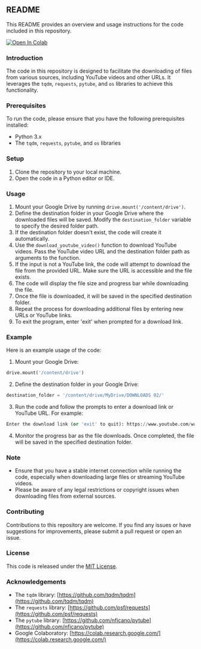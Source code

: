 ## README

This README provides an overview and usage instructions for the code included in this repository.

[![Open In Colab](https://colab.research.google.com/assets/colab-badge.svg)](https://github.com/akhi07rx/Youtube-To-Google-Drive/blob/main/Youtube_To_Google_Drive.ipynb)

### Introduction
The code in this repository is designed to facilitate the downloading of files from various sources, including YouTube videos and other URLs. It leverages the `tqdm`, `requests`, `pytube`, and `os` libraries to achieve this functionality.

### Prerequisites
To run the code, please ensure that you have the following prerequisites installed:
- Python 3.x
- The `tqdm`, `requests`, `pytube`, and `os` libraries

### Setup
1. Clone the repository to your local machine.
2. Open the code in a Python editor or IDE.

### Usage
1. Mount your Google Drive by running `drive.mount('/content/drive')`.
2. Define the destination folder in your Google Drive where the downloaded files will be saved. Modify the `destination_folder` variable to specify the desired folder path.
3. If the destination folder doesn't exist, the code will create it automatically.
4. Use the `download_youtube_video()` function to download YouTube videos. Pass the YouTube video URL and the destination folder path as arguments to the function.
5. If the input is not a YouTube link, the code will attempt to download the file from the provided URL. Make sure the URL is accessible and the file exists.
6. The code will display the file size and progress bar while downloading the file.
7. Once the file is downloaded, it will be saved in the specified destination folder.
8. Repeat the process for downloading additional files by entering new URLs or YouTube links.
9. To exit the program, enter 'exit' when prompted for a download link.

### Example
Here is an example usage of the code:

1. Mount your Google Drive:
```python
drive.mount('/content/drive')
```

2. Define the destination folder in your Google Drive:
```python
destination_folder = '/content/drive/MyDrive/DOWNLOADS 02/'
```

3. Run the code and follow the prompts to enter a download link or YouTube URL. For example:
```python
Enter the download link (or 'exit' to quit): https://www.youtube.com/watch?v=abcde12345
```

4. Monitor the progress bar as the file downloads. Once completed, the file will be saved in the specified destination folder.

### Note
- Ensure that you have a stable internet connection while running the code, especially when downloading large files or streaming YouTube videos.
- Please be aware of any legal restrictions or copyright issues when downloading files from external sources.

### Contributing
Contributions to this repository are welcome. If you find any issues or have suggestions for improvements, please submit a pull request or open an issue.

### License
This code is released under the [MIT License](LICENSE).

### Acknowledgements
- The `tqdm` library: [https://github.com/tqdm/tqdm](https://github.com/tqdm/tqdm)
- The `requests` library: [https://github.com/psf/requests](https://github.com/psf/requests)
- The `pytube` library: [https://github.com/nficano/pytube](https://github.com/nficano/pytube)
- Google Colaboratory: [https://colab.research.google.com/](https://colab.research.google.com/)
